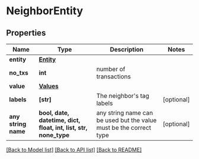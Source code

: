 # NeighborEntity


## Properties
Name | Type | Description | Notes
------------ | ------------- | ------------- | -------------
**entity** | [**Entity**](Entity.md) |  | 
**no_txs** | **int** | number of transactions | 
**value** | [**Values**](Values.md) |  | 
**labels** | **[str]** | The neighbor&#39;s tag labels | [optional] 
**any string name** | **bool, date, datetime, dict, float, int, list, str, none_type** | any string name can be used but the value must be the correct type | [optional]

[[Back to Model list]](../README.md#documentation-for-models) [[Back to API list]](../README.md#documentation-for-api-endpoints) [[Back to README]](../README.md)


